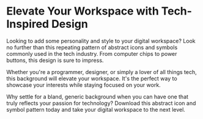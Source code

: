 <!--font:Poppins-->

# Elevate Your Workspace with Tech-Inspired Design

Looking to add some personality and style to your digital workspace? Look no further than this repeating pattern of abstract icons and symbols commonly used in the tech industry. From computer chips to power buttons, this design is sure to impress.

Whether you're a programmer, designer, or simply a lover of all things tech, this background will elevate your workspace. It's the perfect way to showcase your interests while staying focused on your work.

Why settle for a bland, generic background when you can have one that truly reflects your passion for technology? Download this abstract icon and symbol pattern today and take your digital workspace to the next level.

<!--

Write me markdown content of website with wallpaper:

"A wallpaper with a repeating pattern of abstract icons and symbols commonly used in the tech industry, such as computer chips and power buttons."

The header of the page should not be copy of the text but rather a real content of the website which is using this wallpaper.


---


# Tech-inspired Wallpaper for Your Desktop

Add some tech flair to your desktop with this wallpaper featuring a repeating pattern of abstract icons and symbols commonly used in the tech industry. The design includes computer chips, power buttons, and other familiar shapes that will make you feel right at home in the digital world.

Whether you're a programmer, designer, or simply a tech enthusiast, this wallpaper is sure to impress. It's perfect for adding a touch of personality to your workspace and showing off your love for all things tech.

So why settle for a boring, generic wallpaper when you can have one that truly reflects your interests? Download this tech-inspired wallpaper today and give your desktop the upgrade it deserves!


---


Heading should not include word "wallpaper". The website should not be about the wallpaper itself, wallpaper is just a related background, rewrite whole content.


---


# Elevate Your Tech Game with Abstract Icons and Symbols

Looking to add some tech-inspired style to your digital workspace? Look no further than this repeating pattern of abstract icons and symbols commonly used in the tech industry. From computer chips to power buttons, this design is sure to impress.

Whether you're a programmer, designer, or simply a lover of all things tech, this background will elevate your digital game. It's the perfect way to show off your personality and interests while staying focused on the task at hand.

So why settle for a bland, generic background when you can have one that truly reflects your passion for technology? Download this abstract icon and symbol pattern today and take your digital workspace to the next level.


---


Heading is too long, rewrite whole content.


---


# Add Some Tech-Inspired Style to Your Digital Workspace

Upgrade your digital workspace with this repeating pattern of abstract icons and symbols commonly used in the tech industry. The design features computer chips, power buttons, and other familiar shapes that will add a touch of personality to your desktop.

Whether you're a programmer, designer, or simply a lover of all things tech, this background is sure to impress. It's the perfect way to showcase your interests while staying focused on your work.

Why settle for a boring, generic background when you can have one that truly reflects your passion for technology? Download this abstract icon and symbol pattern today and take your digital workspace to the next level.


---


Heading is too long, rewrite whole content.


---


# Elevate Your Workspace with Tech-Inspired Design

Looking to add some personality and style to your digital workspace? Look no further than this repeating pattern of abstract icons and symbols commonly used in the tech industry. From computer chips to power buttons, this design is sure to impress.

Whether you're a programmer, designer, or simply a lover of all things tech, this background will elevate your workspace. It's the perfect way to showcase your interests while staying focused on your work.

Why settle for a bland, generic background when you can have one that truly reflects your passion for technology? Download this abstract icon and symbol pattern today and take your digital workspace to the next level.


---


Write me a Google font which is best fitting for the website.

Pick from the list:
- Roboto
- Open Sans
- Lobster
- Playfair Display
- Inter
- Great Vibes
- Poppins
- Exo 2
- Orbitron
- Barlow Condensed
- IBM Plex Sans
- Futura
- Raleway
- Montserrat
- Alegreya
- Dancing Script
- Lato


Write just the font name nothing else.


---


Poppins

-->
